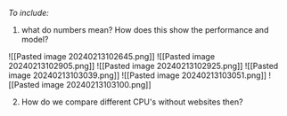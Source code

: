 
*To include:*

1. what do numbers mean? How does this show the performance and model?

![[Pasted image 20240213102645.png]]
![[Pasted image 20240213102905.png]]
![[Pasted image 20240213102925.png]]
![[Pasted image 20240213103039.png]]
![[Pasted image 20240213103051.png]]
![[Pasted image 20240213103100.png]]


2. How do we compare different CPU's without websites then?


